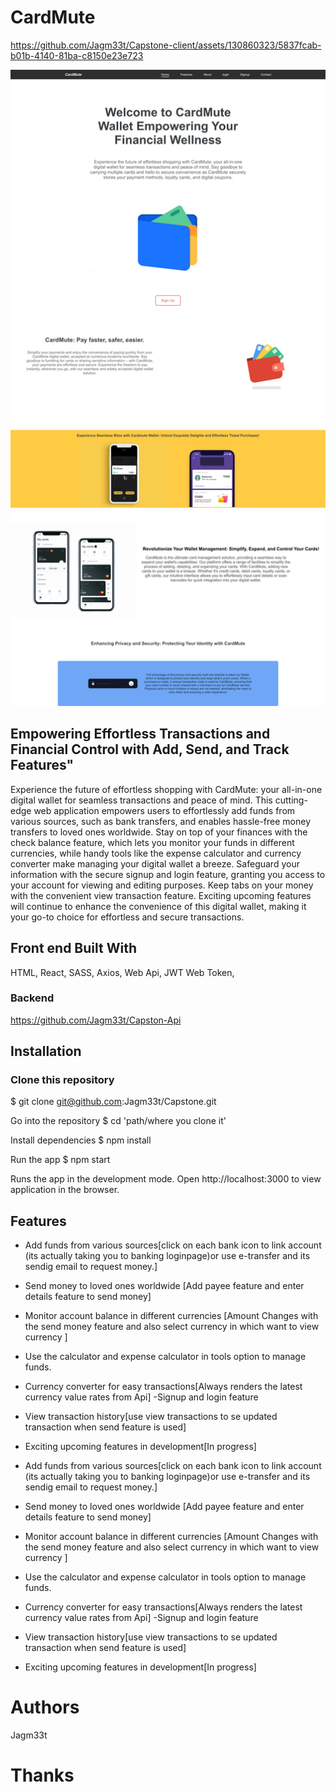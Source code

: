 # CardMute




https://github.com/Jagm33t/Capstone-client/assets/130860323/5837fcab-b01b-4140-81ba-c8150e23e723





![2](https://github.com/Jagm33t/Capstone-client/blob/master/src/assets/screenshot/2.png)




## Empowering Effortless Transactions and Financial Control with Add, Send, and Track Features"

Experience the future of effortless shopping with CardMute: your all-in-one digital wallet for seamless transactions and peace of mind. This cutting-edge web application empowers users to effortlessly add funds from various sources, such as bank transfers, and enables hassle-free money transfers to loved ones worldwide. Stay on top of your finances with the check balance feature, which lets you monitor your funds in different currencies, while handy tools like the expense calculator and currency converter make managing your digital wallet a breeze. Safeguard your information with the secure signup and login feature, granting you access to your account for viewing and editing purposes. Keep tabs on your money with the convenient view transaction feature. Exciting upcoming features will continue to enhance the convenience of this digital wallet, making it your go-to choice for effortless and secure transactions.


## Front end Built With
HTML,
React,
SASS,
Axios,
Web Api,
JWT Web Token,
### Backend
https://github.com/Jagm33t/Capston-Api

## Installation

### Clone this repository
$ git clone git@github.com:Jagm33t/Capstone.git

Go into the repository
$ cd 'path/where you clone it'

Install dependencies
$ npm install

Run the app
$ npm start

Runs the app in the development mode. Open http://localhost:3000 to view application in the browser.

## Features

- Add funds from various sources[click on each bank icon to link account (its actually taking you to banking loginpage)or use e-transfer and its sendig email to request money.]
- Send money to loved ones worldwide [Add payee feature and enter details feature to send money]
- Monitor account balance in different currencies [Amount Changes with the send money feature and also select currency in which want to view currency ]
- Use the calculator and expense calculator in tools option to manage funds.
- Currency converter for easy transactions[Always renders the latest currency value rates from Api]
-Signup and login feature
- View transaction history[use view transactions to se updated transaction when send feature is used]
- Exciting upcoming features in development[In progress]



- Add funds from various sources[click on each bank icon to link account (its actually taking you to banking loginpage)or use e-transfer and its sendig email to request money.]
- Send money to loved ones worldwide [Add payee feature and enter details feature to send money]
- Monitor account balance in different currencies [Amount Changes with the send money feature and also select currency in which want to view currency ]
- Use the calculator and expense calculator in tools option to manage funds.
- Currency converter for easy transactions[Always renders the latest currency value rates from Api]
-Signup and login feature
- View transaction history[use view transactions to se updated transaction when send feature is used]
- Exciting upcoming features in development[In progress]

# Authors

Jagm33t

# Thanks
